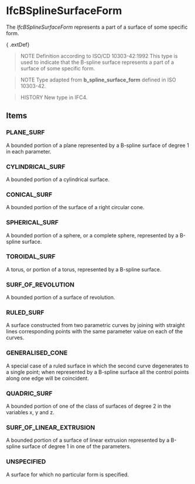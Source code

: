 # IfcBSplineSurfaceForm

The _IfcBSplineSurfaceForm_ represents a part of a surface of some specific form.<!-- end of definition -->

{ .extDef}
> NOTE  Definition according to ISO/CD 10303-42:1992
> This type is used to indicate that the B-spline surface represents a part of a surface of some specific form.

> NOTE  Type adapted from **b_spline_surface_form** defined in ISO 10303-42.

> HISTORY  New type in IFC4.

## Items

### PLANE_SURF
A bounded portion of a plane represented by a B-spline surface of degree 1 in each parameter.

### CYLINDRICAL_SURF
A bounded portion of a cylindrical surface.

### CONICAL_SURF
A bounded portion of the surface of a right circular cone.

### SPHERICAL_SURF
A bounded portion of a sphere, or a complete sphere, represented by a B-spline surface.

### TOROIDAL_SURF
A torus, or portion of a torus, represented by a B-spline surface.

### SURF_OF_REVOLUTION
A bounded portion of a surface of revolution.

### RULED_SURF
A surface constructed from two parametric curves by joining with straight lines
corresponding points with the same parameter value on each of the curves.

### GENERALISED_CONE
A special case of a ruled surface in which the second curve degenerates to a
single point; when represented by a B-spline surface all the control points along one edge will be coincident.

### QUADRIC_SURF
A bounded portion of one of the class of surfaces of degree 2 in the variables x, y and z.

### SURF_OF_LINEAR_EXTRUSION
A bounded portion of a surface of linear extrusion represented by a B-spline surface of degree 1 in one of the parameters.

### UNSPECIFIED
A surface for which no particular form is specified.
